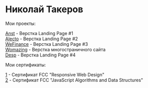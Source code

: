 # Николай Такеров

Мои проекты:

[Anst](https://tacker115.github.io/anst/ "Anst") - Верстка Landing Page #1 <br>
[Alecto](https://tacker115.github.io/alecto/ "Alecto") - Верстка Landing Page #2 <br>
[WeFinance](https://tacker115.github.io/wef/ "WeFinance") - Верстка Landing Page #3 <br>
[Womazing](https://tacker115.github.io/womazing/ "Womazing") - Верстка многостраничного сайта <br>
[Desp](https://tacker115.github.io/desp/ "Desp") - Верстка Landing Page #4 

Мои сертификаты:

[1]( https://www.freecodecamp.org/certification/nikolaytacker/responsive-web-design "#1") - Сертификат FCC "Responsive Web Design" <br>
[2]( https://www.freecodecamp.org/certification/nikolaytacker/javascript-algorithms-and-data-structures "#2") - Сертификат FCC "JavaScript Algorithms and Data Structures" 


